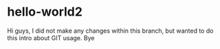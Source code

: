 # hello-world2

Hi guys,
I did not make any changes within this branch, but wanted to do this intro about GIT usage.
Bye
